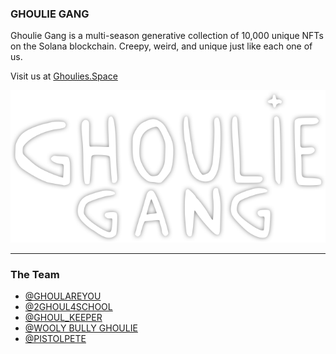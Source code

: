 ### GHOULIE GANG

Ghoulie Gang is a multi-season generative collection of 10,000 unique NFTs on the Solana blockchain. Creepy, weird, and unique just like each one of us.

Visit us at [Ghoulies.Space](https://ghoulies.space)

![Ghoulies logo](./public/ghoulie-gang-logo.png)

---

### The Team

- [@GHOULAREYOU](https://twitter.com/ghoulareyou)
- [@2GHOUL4SCHOOL](https://twitter.com/GrouchyGhoulie)
- [@GHOUL_KEEPER](https://twitter.com/ghoul_keeper)
- [@WOOLY BULLY GHOULIE](https://twitter.com/wb_ghoulie)
- [@PISTOLPETE](https://twitter.com/hicryptopete)
